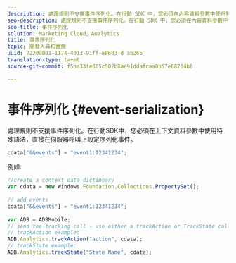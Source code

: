 ```yaml
---
description: 處理規則不支援事件序列化。在行動 SDK 中，您必須在內容資料參數中使用特殊語法，以直接在伺服器呼叫上設定序列化事件。
seo-description: 處理規則不支援事件序列化。在行動 SDK 中，您必須在內容資料參數中使用特殊語法，以直接在伺服器呼叫上設定序列化事件。
seo-title: 事件序列化
solution: Marketing Cloud、Analytics
title: 事件序列化
topic: 開發人員和實施
uuid: 7220a001-1174-4013-91ff-e8603 d ab265
translation-type: tm+mt
source-git-commit: f5ba33fe805c502b8ae91ddafcaa0b57e68704b8

---
```



# 事件序列化 {#event-serialization}

處理規則不支援事件序列化。在行動SDK中，您必須在上下文資料參數中使用特殊語法，直接在伺服器呼叫上設定序列化事件。

```js
cdata["&&events"] = "event1:12341234";
```

例如:

```js
//create a context data dictionary 
var cdata = new Windows.Foundation.Collections.PropertySet(); 
 
// add events 
cdata["&&events"] = "event1:12341234"; 
 
var ADB = ADBMobile; 
// send the tracking call - use either a trackAction or TrackState call. 
// trackAction example: 
ADB.Analytics.trackAction("action", cdata); 
// trackState example: 
ADB.Analytics.trackState("State Name", cdata);
```

